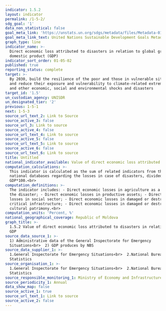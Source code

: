 ```yaml
---
indicator: 1.5.2
layout: indicator
permalink: /1-5-2/
sdg_goal: '1'
data_non_statistical: false
goal_meta_link: 'https://unstats.un.org/sdgs/metadata/files/Metadata-01-05-02.pdf'
goal_meta_link_text: United Nations Sustainable Development Goals Metadata (pdf 894kB)
graph_type: line
indicator_name: >-
  Direct economic loss attributed to disasters in relation to global gross
  domestic product (GDP)
indicator_sort_order: 01-05-02
published: true
reporting_status: complete
target: >-
  By 2030, build the resilience of the poor and those in vulnerable situations
  and reduce their exposure and vulnerability to climate-related extreme events
  and other economic, social and environmental shocks and disasters
target_id: '1.5'
un_custodian_agency: UNISDR
un_designated_tier: '2'
previous: 1-5-1
next: 1-5-3
source_url_text_2: Link to Source
source_active_3: false
source_url_3: Link to source
source_active_4: false
source_url_text_4: Link to source
source_active_5: false
source_url_text_5: Link to source
source_active_6: false
source_url_text_6: Link to source
title: Untitled
national_indicator_available: Value of direct economic loss attributed to disasters in relation to GDP
computation_calculations: >-
  This indicator is calculated as the sum of related indicators from the
  national databases regarding the losses in case of disasters, divided to
  GDP*100.<br>
computation_definitions: >-
  The indicator includes: - Direct economic losses in agriculture as a result of
  the disaster; - Direct economic losses in productive assets; - Direct economic
  losses in social sector; - Direct economic losses in damaged or destroyed
  critical infrastructure; - Direct economic losses in damaged or destroyed
  cultural patrimony.<br>
computation_units: 'Percent, %'
national_geographical_coverage: Republic of Moldova
graph_title: >-
  1.5.2 Value of direct economic loss attributed to disasters in relation to
  GDP 
source_data_source_1: >-
  1) Administrative data of the General Inspectorate for Emergency
  Situations<br>  2) GDP produces by NBS 
source_data_supplier_1: >-
  1.General Inspectorate for Emergency Situations<br>  2.National Bureau of
  Statistics
source_organisation_1: >-
  1.General Inspectorate for Emergency Situations<br>  2.National Bureau of
  Statistics
source_responsible_monitoring_1: Ministry of Economy and Infrastructure
source_periodicity_1: Annual
data_show_map: false
source_active_1: true
source_url_text_1: Link to source
source_active_2: false
---
```

